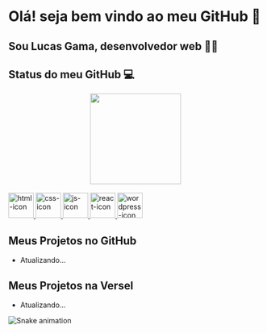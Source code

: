 <div>
  <div>
    <h1> Olá! seja bem vindo ao meu GitHub 👋</h1>
    <h2> Sou Lucas Gama, desenvolvedor web 👨‍💻 </h2>
  </div>
    <h2> Status do meu GitHub 💻 </h2>
</div>

<div align="center">
   <img height="180em" src="https://github-readme-stats.vercel.app/api?username=lucastgama&show_icons=true&theme=dracula"/>
</div>

<div stile="display:inline-block"><br>
    <a href="https://developer.mozilla.org/pt-BR/docs/Web/HTML">
      <img style="height:50px; width:50px;" alt="html-icon" src="https://cdn.jsdelivr.net/gh/devicons/devicon/icons/html5/html5-original-wordmark.svg" />
    </a>
        <a href="https://developer.mozilla.org/pt-BR/docs/Web/CSS">
    <img style="height:50px; width:50px;" alt="css-icon" src="https://cdn.jsdelivr.net/gh/devicons/devicon/icons/css3/css3-original-wordmark.svg" />
      </a>    
    <a href="https://developer.mozilla.org/pt-BR/docs/Web/JavaScript">
    <img style="height:50px; width:50px;" alt="js-icon" src="https://cdn.jsdelivr.net/gh/devicons/devicon/icons/javascript/javascript-original.svg" />
      </a> 
      <a href="https://reactjs.org/">
   <img style="height:50px; width:50px;" alt="react-icon" src="https://cdn.jsdelivr.net/gh/devicons/devicon/icons/react/react-original.svg" />
        </a>
      <a href="https://wordpress.com/">
    <img style="height:50px; width:50px;" alt="wordpress-icon" src="https://cdn.jsdelivr.net/gh/devicons/devicon/icons/wordpress/wordpress-plain-wordmark.svg" />
        </a>
</div>
  
<div>
  <h2>Meus Projetos no GitHub</h2> 
  <ul>
    <li>Atualizando...</li>
  </ul>
  <h2>Meus Projetos na Versel</h2>
  <ul>
    <li> Atualizando... </li>
  </ul>
</div>

![Snake animation](https://github.com/lucastgama/lucastgama/blob/output/github-contribution-grid-snake.svg)  
